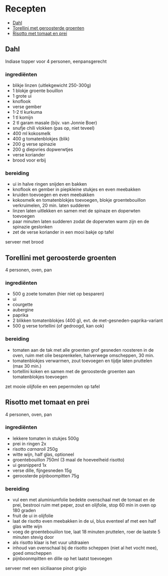 # Recepten

- [Dahl](#dahl)
- [Torellini met geroosterde groenten](#torellini-met-geroosterde-groenten)
- [Risotto met tomaat en prei](#risotto-met-tomaat-en-prei)

## Dahl

Indiase topper voor 4 personen, eenpansgerecht

### ingrediënten

- blikje linzen (uitlekgewicht 250-300g)
- 1 blokje groente bouillon
- 1 grote ui
- knoflook
- verse gember
- 1-2 tl kurkuma
- 1 tl komijn
- 2 tl garam masale (bijv. van Jonnie Boer)
- snufje chili vlokken (pas op, niet teveel)
- 400 ml kokosmelk
- 400 g tomatenblokjes (blik)
- 200 g verse spinazie
- 200 g diepvries dopwerwtjes
- verse koriander
- brood voor erbij

### bereiding

- ui in halve ringen snijden en bakken
- knoflook en gember in piepkleine stukjes en even meebakken
- kruiden toevoegen en even meebakken
- kokosmelk en tomatenblokjes toevoegen, blokje groentebouillon verkruimelen, 20 min. laten sudderen
- linzen laten uitlekken en samen met de spinaze en doperwten toevoegen
- paar minuten laten sudderen zodat de doperwten warm zijn en de spinazie geslonken
- zet de verse koriander in een mooi bakje op tafel

serveer met brood

## Torellini met geroosterde groenten

4 personen, oven, pan

### ingrediënten

- 500 g zoete tomaten (hier niet op besparen)
- ui
- courgette
- aubergine
- paprika
- 2 blikken tomatenblokjes (400 g), evt. de met-gesneden-paprika-variant
- 500 g verse tortellini (of gedroogd, kan ook)

### bereiding

- tomaten aan de tak met alle groenten grof gesneden roosteren in de oven, ruim met olie besprenkelen, halverwege omscheppen, 30 min.
- tomatenblokjes verwarmen, zout toevoegen en tijdje laten pruttelen (max 30 min.)
- tortellini koken en samen met de geroosterde groenten aan tomatenblokjes toevoegen

zet mooie olijfolie en een pepermolen op tafel

## Risotto met tomaat en prei

4 personen, oven, pan

### ingrediënten

- lekkere tomaten in stukjes 500g
- prei in ringen 2x
- risotto _carnaroli_ 250g
- witte wijn, half glas, optioneel
- groentebouillon 750ml (3 maal de hoeveelheid risotto)
- ui gesnipperd 1x
- verse dille, fijngesneden 15g
- geroosterde pijnboompitten 75g

### bereiding

- vul een met aluminiumfolie bedekte ovenschaal met de tomaat en de prei, bestrooi ruim met peper, zout en olijfolie, stop 60 min in oven op 180 graden
- fruit de ui in olijfolie
- laat de risotto even meebakken in de ui, blus eventeel af met een half glas witte wijn
- voeg de groentebouiilon toe, laat 18 minuten pruttelen, roer de laatste 5 minuten stevig door
- als risotto klaar is het vuur uitdraaien
- inhoud van ovenschaal bij de risotto scheppen (niet al het vocht mee), goed omscheppen
- pijnboonmpitten en dille op het laatst toevoegen

serveer met een siciliaanse pinot grigio
